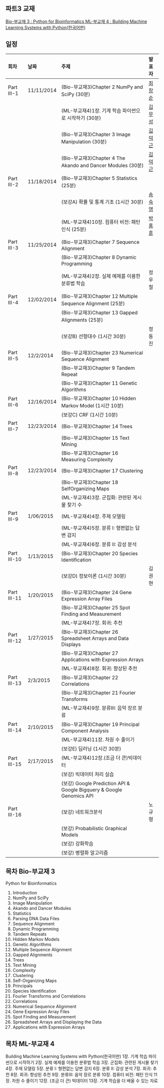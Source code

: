 
## 파트3 교재
[Bio-부교재 3 : Python for Bioinformatics ](http://www.amazon.com/Python-Bioinformatics-Bartlett-Biomedical-Informatics/dp/0763751863)
[ML-부교재 4 : Building Machine Learning Systems with Python(한국어판)](http://www.kyobobook.co.kr/product/detailViewKor.laf?mallGb=KOR&ejkGb=KOR&linkClass=&barcode=9788960775367&orderClick=JAK)

## 일정
|회차	    |날짜	   |주제	                                                    |발표자	|
|:---	    |:---	   |:---	                                                    |:---	|
|Part III-1    |11/11/2014  |(Bio-부교재3)Chapter 2 NumPy and SciPy (30분) |[최창순](https://www.facebook.com/changsoon.choi.3)  |
|              |            |(ML-부교재4)1장. 기계 학습 파이썬으로 시작하기 (30분) |[김무성](https://www.facebook.com/moodern)  |
|              |            |(Bio-부교재3)Chapter 3 Image Manipulation (30분) |[김덕근](https://www.facebook.com/dklovesky)  |
|              |            |(Bio-부교재3)Chapter 4 The Akando and Dancer Modules (30분) |[김덕근](https://www.facebook.com/dklovesky)  |
|Part III-2    |11/18/2014  |(Bio-부교재3)Chapter 5 Statistics (25분) |               |
|              |            |(보강A) 확률 및 통계 기초 (1시간 30분) |[송숙영](https://www.facebook.com/sookyoung.song.3)  |
|              |            |(ML-부교재4)10장. 컴퓨터 비전: 패턴 인식 (25분) |[박홍훈](https://www.facebook.com/profile.php?id=100001858792450)  |
|Part III-3    |11/25/2014  |(Bio-부교재3)Chapter 7 Sequence Alignment |               |
|              |            |(Bio-부교재3)Chapter 8 Dynamic Programming |              |
|              |            |(ML-부교재4)2장. 실제 예제를 이용한 분류법 학습 | 정우철        |
|Part III-4    |12/02/2014  |(Bio-부교재3)Chapter 12 Multiple Sequence Alignment (25분) |               |
|              |            |(Bio-부교재3)Chapter 13 Gapped Alignments (25분) |              |
|              |            |(보강B) 선형대수 (1시간 30분) | 정동진 |   |
|Part III-5    |12/2/2014  |(Bio-부교재3)Chapter 23 Numerical Sequence Alignment |               |
|              |            |(Bio-부교재3)Chapter 9 Tandem Repeat |              |
|              |            |(Bio-부교재3)Chapter 11 Genetic Algorithms |         |
|Part III-6    |12/16/2014  |(Bio-부교재3)Chapter 10 Hidden Markov Model (1시간 10분) |               |
|              |            |(보강C) CRF (1시간 10분) |              |
|Part III-7    |12/23/2014  |(Bio-부교재3)Chapter 14 Trees  |  |
|              |            |(Bio-부교재3)Chapter 15 Text Mining  |  |
|              |            |(Bio-부교재3)Chapter 16 Measuring Complexity  |  |
|Part III-8    |12/23/2014 |(Bio-부교재3)Chapter 17 Clustering  |  |
|              |           |(Bio-부교재3)Chapter 18 SelfOrganizing Maps  |  |
|              |           |(ML-부교재4)3장. 군집화: 관련된 게시물 찾기 수  |  |
|Part III-9    |1/06/2015  |(ML-부교재4)4장. 주제 모델링  |  |
|              |           |(ML-부교재4)5장. 분류 I: 형편없는 답변 감지  |  |
|              |           |(ML-부교재4)6장. 분류 II: 감성 분석  |  |
|Part III-10    |1/13/2015  |(Bio-부교재3)Chapter 20 Species Identification  |  |
|               |           |(보강D) 정보이론 (1시간 30분)  |김권현  |
|Part III-11    |1/20/2015  |(Bio-부교재3)Chapter 24 Gene Expression Array Files  |  |
|               |           |(Bio-부교재3)Chapter 25 Spot Finding and Measurement  |  |
|               |           |(ML-부교재4)7장. 회귀: 추천  |  |
|Part III-12    |1/27/2015  |(Bio-부교재3)Chapter 26 Spreadsheet Arrays and Data Displays    |  |
|               |           |(Bio-부교재3)Chapter 27 Applications with Expression Arrays    |  |
|               |           |(ML-부교재4)8장. 회귀: 향상된 추천    |  |
|Part III-13    |2/3/2015  | (Bio-부교재3)Chapter 22 Correlations |  |
|               |          | (Bio-부교재3)Chapter 21 Fourier Transforms  |  |
|               |          | (ML-부교재4)9장. 분류III: 음악 장르 분류 |  |
|Part III-14    | 2/10/2015 | (Bio-부교재3)Chapter 19 Principal Component Analysis  |  |
|               |           | (ML-부교재4)11장. 차원 수 줄이기 |  |
|               |           | (보강E) 딥러닝 (1시간 30분) | |
|Part III-15    | 2/17/2015 | (ML-부교재4)12장.(조금 더 큰)빅데이터  |  |
|               |           | (보강) 빅데이터 처리 실습 |  |
|               |           | (보강) Google Prediction API & Google Bigquery & Google Genomics API |  |
|Part III-16    |           | (보강) 네트워크분석 | 노규형 |
|               |           | (보강) Probabilistic Graphical Models |     |
|               |           | (보강) 강화학습 |     |
|               |           | (보강) 병렬화 알고리즘 |     |

## 목차 Bio-부교재 3
 Python for Bioinformatics
 1. Introduction
 2. NumPy and SciPy
 3. Image Manipulation
 4. Akando and Dancer Modules
 5. Statistics
 6. Parsing DNA Data Files
 7. Sequence Alignment
 8. Dynamic Programming
 9. Tandem Repeats
 10. Hidden Markov Models
 11. Genetic Algorithms
 12. Multiple Sequence Alignment
 13. Gapped Alignments
 14. Trees
 15. Text Mining
 16. Complexity
 17. Clustering
 18. Self-Organizing Maps
 19. Principals
 20. Species Identification
 21. Fourier Transforms and Correlations
 22. Correlations
 23. Numerical Sequence Alignment
 24. Gene Expression Array Files
 25. Spot Finding and Measurement
 26. Spreadsheet Arrays and Displaying the Data
 27. Applications with Expression Arrays

## 목차 ML-부교재 4
 Building Machine Learning Systems with Python(한국어판)
 1장. 기계 학습 파이썬으로 시작하기
 2장. 실제 예제를 이용한 분류법 학습
 3장. 군집화: 관련된 게시물 찾기
 4장. 주제 모델링
 5장. 분류 I: 형편없는 답변 감지
 6장. 분류 II: 감성 분석
 7장. 회귀: 추천
 8장. 회귀: 향상된 추천
 9장. 분류III: 음악 장르 분류
 10장. 컴퓨터 비전: 패턴 인식
 11장. 차원 수 줄이기
 12장. (조금 더 큰) 빅데이터
 13장. 기계 학습을 더 배울 수 있는 자료
